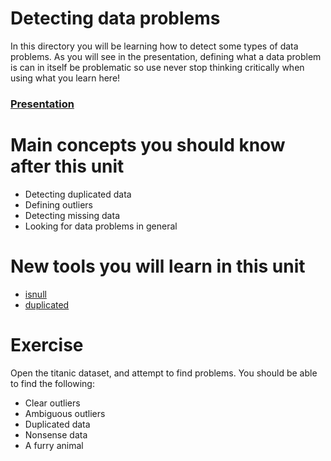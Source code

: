 # Detecting data problems

In this directory you will be learning how to detect some types of data problems.
As you will see in the presentation, defining what a data problem is can in itself
be problematic so use never stop thinking critically when using what you learn here!

### [Presentation](https://docs.google.com/presentation/d/14aQqZ4j38m3TYHbc_uEePCFa20jYz_zyF4w0hNQVY2I/pub?start=false&loop=false&delayms=3000)

# Main concepts you should know after this unit
- Detecting duplicated data
- Defining outliers
- Detecting missing data
- Looking for data problems in general

# New tools you will learn in this unit
- [isnull](https://pandas.pydata.org/pandas-docs/stable/generated/pandas.isnull.html)
- [duplicated](https://pandas.pydata.org/pandas-docs/stable/generated/pandas.DataFrame.duplicated.html)

# Exercise
Open the titanic dataset, and attempt to find problems.
You should be able to find the following:
* Clear outliers
* Ambiguous outliers
* Duplicated data
* Nonsense data
* A furry animal